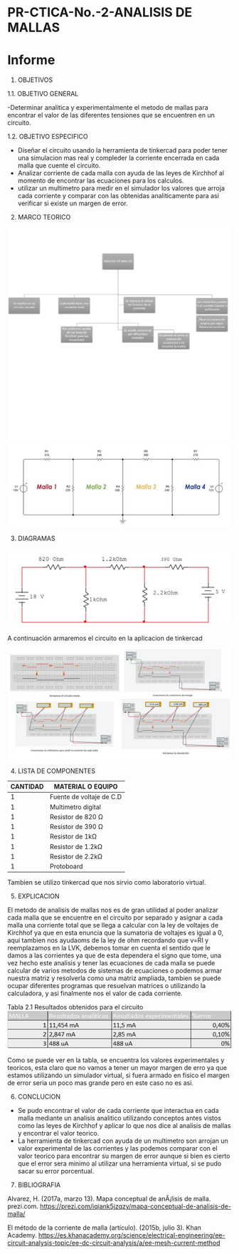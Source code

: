 # PR-CTICA-No.-2-ANALISIS DE MALLAS

# Informe 


1. OBJETIVOS 

1.1. OBJETIVO GENERAL

-Determinar  analitica y experimentalmente el metodo de mallas para encontrar el valor de las diferentes tensiones que se encuentren en un circuito.

 1.2. OBJETIVO ESPECIFICO

- Diseñar el circuito usando la herramienta de tinkercad para poder tener una simulacion mas  real y compleder la corriente encerrada en cada malla que cuente el circuito.
- Analizar corriente de cada malla con ayuda de las leyes de Kirchhof al momento de encontrar las ecuaciones para los calculos.
- utilizar un multimetro para medir en el simulador los valores que arroja cada corriente y comparar con las obtenidas analiticamente para asi verificar si existe un margen de error.

2. MARCO TEORICO

![.](Imagenes/Mteorico.png)
![.](Imagenes/unnamed.jpg)

3. DIAGRAMAS

![.](Imagenes/Malla.jpg)

A continuación armaremos el circuito en la aplicacion de tinkercad

![.](Imagenes/diagramaM.jpg)

4. LISTA DE COMPONENTES

| CANTIDAD|MATERIAL O EQUIPO|
| ----- | ---- |
|1|Fuente de voltaje de C.D|
|1|Multimetro digital|
|1|Resistor de 820  Ω|
|1|Resistor de 390 Ω|
|1|Resistor de 1kΩ|
|1|Resistor de 1.2kΩ|
|1|Resistor de 2.2kΩ|
|1|Protoboard|

Tambien se utilizo tinkercad que nos sirvio como laboratorio virtual.

5. EXPLICACION 

El metodo de analisis de mallas nos es de gran utilidad al poder analizar cada malla que se encuentre en el circuito por separado y asignar a cada malla una corriente total que se llega a calcular con la ley de voltajes de Kirchhof ya que en esta enuncia que la sumatoria de voltajes es igual a 0, aqui tambien nos ayudaoms de la ley de ohm recordando que v=RI y reemplazamos en la LVK, debemos tomar en cuenta el sentido que le damos a las corrientes ya que de esta dependera el signo que tome, una vez hecho este analisis y tener las ecuaciones de cada malla se puede calcular de varios metodos de sistemas de ecuaciones o podemos armar nuestra matriz y resolverla como una matriz ampliada, tambien se puede ocupar diferentes programas que resuelvan matrices o utilizando la calculadora, y asi finalmente nos el valor de cada corriente.

Tabla 2.1 Resultados obtenidos para el circuito
![.](Imagenes/tabla.jpg)

Como se puede ver en la tabla, se encuentra los valores experimentales y teoricos, esta claro que no vamos a tener un mayor margen de erro ya que estamos utilizando un simulador virtual, si fuera armado en fisico el margen de error seria un poco mas grande pero en este caso no es asi.

6. CONCLUCION 

- Se pudo encontrar el valor de cada corriente que interactua en cada malla mediante un analisis analitico utilizando conceptos antes vistos como las leyes de Kirchhof y aplicar lo que nos dice al analisis de mallas y encontrar el valor teorico.
- La herramienta de tinkercad con ayuda de un multimetro son arrojan un valor experimental de las corrientes y las podemos comparar con el valor teorico para encontrar su margen de error aunque si bien es cierto que el error sera minimo al utilizar una herramienta virtual, si se pudo sacar su error porcentual.

7. BIBLIOGRAFIA

Alvarez, H. (2017a, marzo 13). Mapa conceptual de anÃ¡lisis de malla. prezi.com. https://prezi.com/iqiank5jzqzy/mapa-conceptual-de-analisis-de-malla/

El método de la corriente de malla (artículo). (2015b, julio 3). Khan Academy. https://es.khanacademy.org/science/electrical-engineering/ee-circuit-analysis-topic/ee-dc-circuit-analysis/a/ee-mesh-current-method
